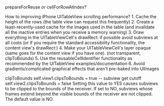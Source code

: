 prepare​For​Reuse or cellForRowAtIndex?

How to improving iPhone UITableView scrolling performance?
    1. Cache the height of the rows (the table view can request this frequently)
    2. Create a least-recently-used cache for the images used in the table (and invalidate all the inactive entries when you receive a memory warning)
    3. Draw everything in the UITableViewCell's drawRect: if possible avoid subviews at all costs (or if you require the standard accessibility functionality, the content view's drawRect:)
    4. Make your UITableViewCell's layer opaque (same goes for the content view if you have one). (not transparent, clipToBounds)
    5. Use the reusableCellIdentifier functionality as recommended by the UITableView examples/documentation
    6. Avoid gradients/complicated graphical effects that aren't pre-baked into UIImages

clipToBounds
self.view1.clipsToBounds = true -- subview get cutoff
self.view2.clipsToBounds = false
Setting this value to YES causes subviews to be clipped to the bounds of the receiver. If set to NO, subviews whose frames extend beyond the visible bounds of the receiver are not clipped. The default value is NO.

